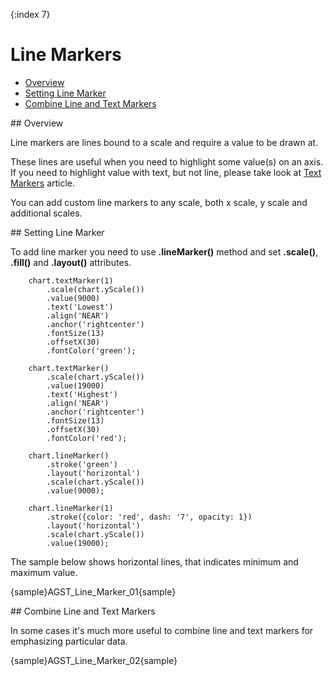 {:index 7}
# Line Markers

              
* [Overview](#overview)
* [Setting Line Marker](#setting)
* [Combine Line and Text Markers](#combine)

<a name="overview"/>
## Overview

Line markers are lines bound to a scale and require a value to be drawn at.

These lines are useful when you need to highlight some value(s) on an axis. If you need to highlight value with text, but not line, please take look at [Text Markers](Text_Markers) article.

You can add custom line markers to any scale, both x scale, y scale and additional scales.

<a name="setting"/>
## Setting Line Marker

To add line marker you need to use **.lineMarker()** method and set **.scale()**, **.fill()** and **.layout()** attributes.

```
    chart.textMarker(1)
        .scale(chart.yScale())
        .value(9000)
        .text('Lowest')
        .align('NEAR')
        .anchor('rightcenter')
        .fontSize(13)
        .offsetX(30)
        .fontColor('green');
            
    chart.textMarker()
        .scale(chart.yScale())
        .value(19000)
        .text('Highest')
        .align('NEAR')
        .anchor('rightcenter')
        .fontSize(13)
        .offsetX(30)
        .fontColor('red');

    chart.lineMarker()
        .stroke('green')
        .layout('horizontal')
        .scale(chart.yScale())
        .value(9000);
    
    chart.lineMarker(1)
        .stroke({color: 'red', dash: '7', opacity: 1})
        .layout('horizontal')
        .scale(chart.yScale())
        .value(19000);
```


The sample below shows horizontal lines, that indicates minimum and maximum value.

{sample}AGST\_Line\_Marker\_01{sample}

<a name="combine"/>
## Combine Line and Text Markers

In some cases it's much more useful to combine line and text markers for emphasizing particular data.

{sample}AGST\_Line\_Marker\_02{sample}

